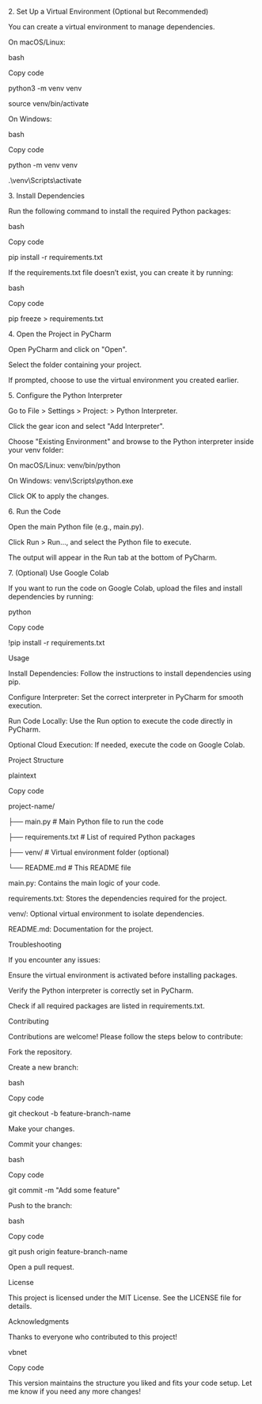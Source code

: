 ﻿2\. Set Up a Virtual Environment (Optional but Recommended)

You can create a virtual environment to manage dependencies.

On macOS/Linux:

bash

Copy code

python3 -m venv venv

source venv/bin/activate

On Windows:

bash

Copy code

python -m venv venv

.\venv\Scripts\activate

3\. Install Dependencies

Run the following command to install the required Python packages:

bash

Copy code

pip install -r requirements.txt

If the requirements.txt file doesn’t exist, you can create it by running:

bash

Copy code

pip freeze > requirements.txt

4\. Open the Project in PyCharm

Open PyCharm and click on "Open".

Select the folder containing your project.

If prompted, choose to use the virtual environment you created earlier.

5\. Configure the Python Interpreter

Go to File > Settings > Project: <your-project-name> > Python Interpreter.

Click the gear icon and select "Add Interpreter".

Choose "Existing Environment" and browse to the Python interpreter inside your venv folder:

On macOS/Linux: venv/bin/python

On Windows: venv\Scripts\python.exe

Click OK to apply the changes.

6\. Run the Code

Open the main Python file (e.g., main.py).

Click Run > Run..., and select the Python file to execute.

The output will appear in the Run tab at the bottom of PyCharm.

7\. (Optional) Use Google Colab

If you want to run the code on Google Colab, upload the files and install dependencies by running:

python

Copy code

!pip install -r requirements.txt

Usage

Install Dependencies: Follow the instructions to install dependencies using pip.

Configure Interpreter: Set the correct interpreter in PyCharm for smooth execution.

Run Code Locally: Use the Run option to execute the code directly in PyCharm.

Optional Cloud Execution: If needed, execute the code on Google Colab.

Project Structure

plaintext

Copy code

project-name/

├── main.py             # Main Python file to run the code

├── requirements.txt    # List of required Python packages

├── venv/               # Virtual environment folder (optional)

└── README.md           # This README file

main.py: Contains the main logic of your code.

requirements.txt: Stores the dependencies required for the project.

venv/: Optional virtual environment to isolate dependencies.

README.md: Documentation for the project.

Troubleshooting

If you encounter any issues:

Ensure the virtual environment is activated before installing packages.

Verify the Python interpreter is correctly set in PyCharm.

Check if all required packages are listed in requirements.txt.

Contributing

Contributions are welcome! Please follow the steps below to contribute:

Fork the repository.

Create a new branch:

bash

Copy code

git checkout -b feature-branch-name

Make your changes.

Commit your changes:

bash

Copy code

git commit -m "Add some feature"

Push to the branch:

bash

Copy code

git push origin feature-branch-name

Open a pull request.

License

This project is licensed under the MIT License. See the LICENSE file for details.

Acknowledgments

Thanks to everyone who contributed to this project!

vbnet

Copy code

This version maintains the structure you liked and fits your code setup. Let me know if you need any more changes!
